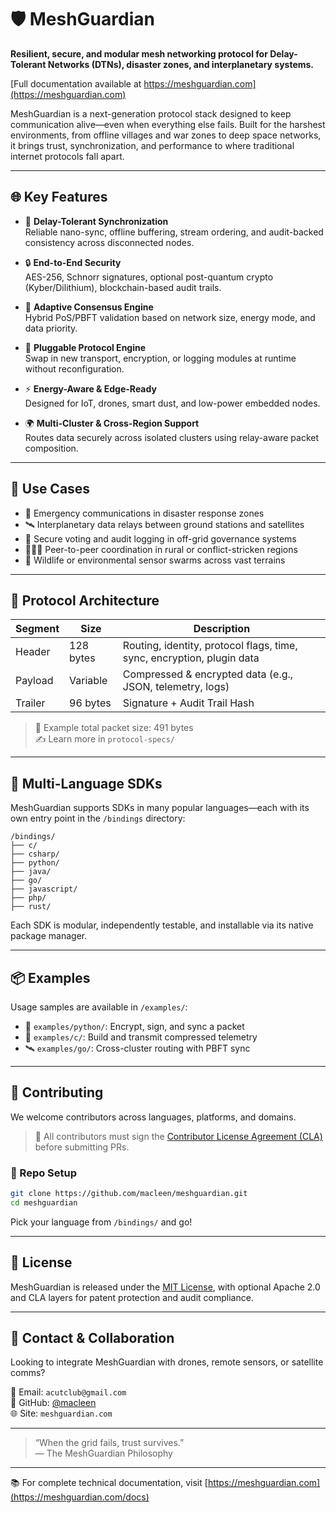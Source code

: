 
# 🛡️ MeshGuardian

**Resilient, secure, and modular mesh networking protocol for Delay-Tolerant Networks (DTNs), disaster zones, and interplanetary systems.**

[Full documentation available at https://meshguardian.com](https://meshguardian.com)

MeshGuardian is a next-generation protocol stack designed to keep communication alive—even when everything else fails. Built for the harshest environments, from offline villages and war zones to deep space networks, it brings trust, synchronization, and performance to where traditional internet protocols fall apart.

---

## 🌐 Key Features

- 🔁 **Delay-Tolerant Synchronization**  
  Reliable nano-sync, offline buffering, stream ordering, and audit-backed consistency across disconnected nodes.

- 🔒 **End-to-End Security**  
  AES-256, Schnorr signatures, optional post-quantum crypto (Kyber/Dilithium), blockchain-based audit trails.

- 🔄 **Adaptive Consensus Engine**  
  Hybrid PoS/PBFT validation based on network size, energy mode, and data priority.

- 🧩 **Pluggable Protocol Engine**  
  Swap in new transport, encryption, or logging modules at runtime without reconfiguration.

- ⚡ **Energy-Aware & Edge-Ready**  
  Designed for IoT, drones, smart dust, and low-power embedded nodes.

- 🌍 **Multi-Cluster & Cross-Region Support**  
  Routes data securely across isolated clusters using relay-aware packet composition.

---

## 🧠 Use Cases

- 🚨 Emergency communications in disaster response zones
- 🛰️ Interplanetary data relays between ground stations and satellites
- 🔐 Secure voting and audit logging in off-grid governance systems
- 🧑‍🤝‍🧑 Peer-to-peer coordination in rural or conflict-stricken regions
- 🌲 Wildlife or environmental sensor swarms across vast terrains

---

## 🧬 Protocol Architecture

| Segment   | Size         | Description |
|-----------|--------------|-------------|
| Header    | 128 bytes    | Routing, identity, protocol flags, time, sync, encryption, plugin data |
| Payload   | Variable     | Compressed & encrypted data (e.g., JSON, telemetry, logs) |
| Trailer   | 96 bytes     | Signature + Audit Trail Hash |

> 📐 Example total packet size: 491 bytes  
> ✍️ Learn more in `protocol-specs/`

---

## 🔌 Multi-Language SDKs

MeshGuardian supports SDKs in many popular languages—each with its own entry point in the `/bindings` directory:

```
/bindings/
├── c/
├── csharp/
├── python/
├── java/
├── go/
├── javascript/
├── php/
├── rust/
```

Each SDK is modular, independently testable, and installable via its native package manager.

---

## 📦 Examples

Usage samples are available in `/examples/`:

- 🔧 `examples/python/`: Encrypt, sign, and sync a packet
- 📡 `examples/c/`: Build and transmit compressed telemetry
- 🛰️ `examples/go/`: Cross-cluster routing with PBFT sync

---

## 🤝 Contributing

We welcome contributors across languages, platforms, and domains.

> 🔏 All contributors must sign the [Contributor License Agreement (CLA)](docs/CLA.md) before submitting PRs.

### 📂 Repo Setup

```bash
git clone https://github.com/macleen/meshguardian.git
cd meshguardian
```

Pick your language from `/bindings/` and go!

---

## 📄 License

MeshGuardian is released under the [MIT License](LICENSE), with optional Apache 2.0 and CLA layers for patent protection and audit compliance.

---

## 📢 Contact & Collaboration

Looking to integrate MeshGuardian with drones, remote sensors, or satellite comms?

📧 Email: `acutclub@gmail.com`  
🐙 GitHub: [@macleen](https://github.com/macleen)  
🌐 Site: `meshguardian.com`

---

> “When the grid fails, trust survives.”  
> — The MeshGuardian Philosophy


---
📚 For complete technical documentation, visit [https://meshguardian.com](https://meshguardian.com/docs)
